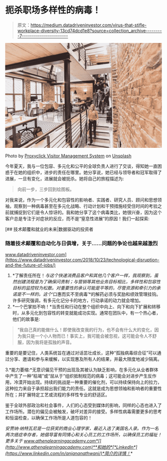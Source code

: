 # 扼杀职场多样性的病毒！

> 原文：<https://medium.datadriveninvestor.com/virus-that-stifle-workplace-diversity-13cd74dcd1e8?source=collection_archive---------7----------------------->

![](img/c7b62024eab5b2617d2977bd8e359d55.png)

Photo by [Proxyclick Visitor Management System](https://unsplash.com/@proxyclick?utm_source=medium&utm_medium=referral) on [Unsplash](https://unsplash.com?utm_source=medium&utm_medium=referral)

今年夏天，我与一位包容、多元化和公平的全球负责人进行了交谈，得知她一直困惑于在她的组织中，进步的责任在哪里。她分享说，她已经与领导者和冠军取得了进展，一旦有变化，进展就会被扼杀。她将自己的旅程描述为:

> 向前一步，三步回到绘图板。

对我来说，作为一个多元化和包容性的影响者、实践者、研究人员、顾问和思想领袖，观察到一种病毒甚至在多元化战略、行动计划和干预措施经受住时间的考验之前就捕捉到它们是令人惊讶的。我和她分享了这个病毒类比，她很兴奋，因为这个客户总是专注于对症状的反应，而不是“窒息性进展”的原因！我们一起探索:

[](https://www.datadriveninvestor.com/2018/10/23/technological-disruption-and-the-future-of-jobs/) [## 技术颠覆和就业的未来|数据驱动的投资者

### 随着技术颠覆和自动化与日俱增，关于……问题的争论也越来越激烈

www.datadriveninvestor.com](https://www.datadriveninvestor.com/2018/10/23/technological-disruption-and-the-future-of-jobs/) 

1.  *了解责任所在！*与这个快速消费品客户和其他几个客户一样，我观察到，虽然创建流程是为了确保问责制；与营销等其他业务目标相比，多样性和包容性目标的监控较为松散。对重要性的承认可能是平等的，尽管资源和牵引力的承诺是不一样的。这个*‘口惠而实不至病毒’*的解药必须与奖励和绩效管理挂钩。许多研究强调，有多元化记分卡的地方，行动承诺的动力就会增加。
2.  *一个巴掌拍不响！*当责任和行动在整个组织中向上、向下和向下扩展和转移时，从多元化到包容性的转变就能成功实现。通常在团队中，有一个热心者，他们的故事是:

> “我自己真的能做什么！即使我改变我的行为，也不会有什么大的变化，因为我只是一个小人物而已！事实上，我可能会被忽视，这可能会令人不舒服，因为我将是孤独的声音。

重要的是要记住，人类系统旨在通过对话茁壮成长，这种“孤独病毒综合征”可以通过分享、邀请和参与来缓解，以实现惠及所有人的结果，并最大限度地减少隔离。

3.*能力萎缩:*无意识偏见干预的出现及其被认为缺乏影响，在多元化从业者群体中产生了一种“枯竭”或“屈从于”组织抵制规范的病毒；这可能会对进步产生反作用，冷漠开始出现。持续的挑战是一种重要的催化剂，可以持续保持向上的拉力，这种拉力来自于承担超出我们能力的责任。这就是成为思想领袖和影响者的重要性所在；并扩展特定工艺或流程的多样性专业的舒适区。

鉴于全球外部政治和社会事件，人们的心态受到媒体的影响，同样的心态也进入了工作场所。潜在的偏见会被触发，破坏对差异的接受。多样性病毒需要更多的思考和恒温检查，以确保工作场所是人道包容的！

*安贾纳·纳特瓦尼是一位获奖的商业心理学家，最近入选了美国名人录。作为一名两次癌症幸存者，她倡导富有同情心和关心员工的工作场所，以确保员工的福祉！更多关于 www.athenalearningacademy.com*[](http://www.athenalearningacademy.com)**和她的*[*LinkedIn*](https://www.linkedin.com/in/anjananathwani/)*简介的详情！**